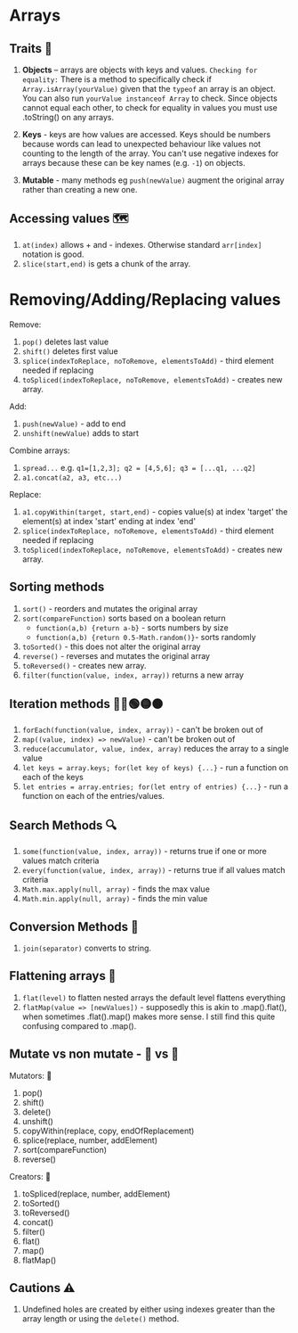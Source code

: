 # Arrays

## Traits 🧠

1. **Objects** – arrays are objects with keys and values. `Checking for equality:` There is a method to specifically check if `Array.isArray(yourValue)` given that the `typeof` an array is an object. You can also run `yourValue instanceof Array` to check. Since objects cannot equal each other, to check for equality in values you must use .toString() on any arrays.

1. **Keys** - keys are how values are accessed. Keys should be numbers because words can lead to unexpected behaviour like values not counting to the length of the array. You can't use negative indexes for arrays because these can be key names (e.g. `-1`) on objects.

1. **Mutable** - many methods eg `push(newValue)` augment the original array rather than creating a new one.

## Accessing values 🗺️

1. `at(index)` allows + and - indexes. Otherwise standard `arr[index]` notation is good.
1. `slice(start,end)` is gets a chunk of the array.

# Removing/Adding/Replacing values

Remove:

1. `pop()` deletes last value
1. `shift()` deletes first value
1. `splice(indexToReplace, noToRemove, elementsToAdd)` - third element needed if replacing
1. `toSpliced(indexToReplace, noToRemove, elementsToAdd)` - creates new array.

Add:

1. `push(newValue)` - add to end
1. `unshift(newValue)` adds to start

Combine arrays:

1. `spread...` e.g. `q1=[1,2,3]; q2 = [4,5,6]; q3 = [...q1, ...q2]`
1. `a1.concat(a2, a3, etc...)`

Replace:

1. `a1.copyWithin(target, start,end)` - copies value(s) at index 'target' the element(s) at index 'start' ending at index 'end'
1. `splice(indexToReplace, noToRemove, elementsToAdd)` - third element needed if replacing
1. `toSpliced(indexToReplace, noToRemove, elementsToAdd)` - creates new array.

## Sorting methods

1. `sort()` - reorders and mutates the original array
1. `sort(compareFunction)` sorts based on a boolean return
   - `function(a,b) {return a-b}` - sorts numbers by size
   - `function(a,b) {return 0.5-Math.random()}`- sorts randomly
1. `toSorted()` - this does not alter the original array
1. `reverse()` - reverses and mutates the original array
1. `toReversed()` - creates new array.
1. `filter(function(value, index, array))` returns a new array

## Iteration methods 🔴🔵🟢🟡🟠

1. `forEach(function(value, index, array))` - can't be broken out of
1. `map((value, index) => newValue)` - can't be broken out of
1. `reduce(accumulator, value, index, array)` reduces the array to a single value
1. `let keys = array.keys; for(let key of keys) {...}` - run a function on each of the keys
1. `let entries = array.entries; for(let entry of entries) {...}` - run a function on each of the entries/values.

## Search Methods 🔍

1. `some(function(value, index, array))` - returns true if one or more values match criteria
1. `every(function(value, index, array))` - returns true if all values match criteria
1. `Math.max.apply(null, array)` - finds the max value
1. `Math.min.apply(null, array)` - finds the min value

## Conversion Methods 🎰

1. `join(separator)` converts to string.

## Flattening arrays 🐄

1. `flat(level)` to flatten nested arrays the default level flattens everything
1. `flatMap(value => [newValues])` - supposedly this is akin to .map().flat(), when sometimes .flat().map() makes more sense. I still find this quite confusing compared to .map().

## Mutate vs non mutate - 🧟 vs 👷

Mutators: 🧟

1. pop()
1. shift()
1. delete()
1. unshift()
1. copyWithin(replace, copy, endOfReplacement)
1. splice(replace, number, addElement)
1. sort(compareFunction)
1. reverse()

Creators: 👷

1. toSpliced(replace, number, addElement)
1. toSorted()
1. toReversed()
1. concat()
1. filter()
1. flat()
1. map()
1. flatMap()

## Cautions ⚠️

1. Undefined holes are created by either using indexes greater than the array length or using the `delete()` method.
